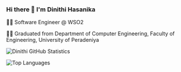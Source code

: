### Hi there 👋 I'm Dinithi Hasanika
👩‍💻 Software Engineer @ WSO2

👩‍🎓 Graduated from Department of Computer Engineering, Faculty of Engineering, University of Peradeniya

<!--
**Dinithi-Hasanika/Dinithi-Hasanika** is a ✨ _special_ ✨ repository because its `README.md` (this file) appears on your GitHub profile.

Here are some ideas to get you started:

- 🔭 I’m currently working on ...
- 🌱 I’m currently learning ...
- 👯 I’m looking to collaborate on ...
- 🤔 I’m looking for help with ...
- 💬 Ask me about ...
- 📫 How to reach me: ...
- 😄 Pronouns: ...
- ⚡ Fun fact: ...
-->
![Dinithi GitHub Statistics](https://github-readme-stats.vercel.app/api?username=Dinithi-Hasanika&show_icons=true)

![Top Languages](https://github-readme-stats.vercel.app/api/top-langs/?username=Dinithi-Hasanika)
